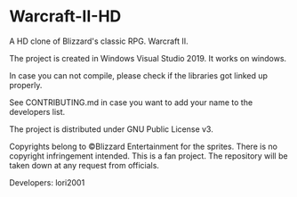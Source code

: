 # Warcraft-II-HD
A HD clone of Blizzard's classic RPG. Warcraft II.

The project is created in Windows Visual Studio 2019. It works on windows.

In case you can not compile, please check if the libraries got linked up properly.

See CONTRIBUTING.md in case you want to add your name to the developers list.

The project is distributed under GNU Public License v3.

Copyrights belong to ©Blizzard Entertainment for the sprites. There is no copyright infringement intended. This is a fan project. The repository will be taken down at any request from officials.

Developers: lori2001
